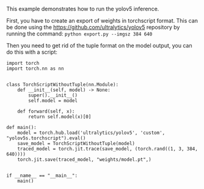 
This example demonstrates how to run the yolov5 inference.

First, you have to create an export of weights in torchscript format. This can be done using the https://github.com/ultralytics/yolov5 repository by running the command:
`python export.py --imgsz 384 640`

Then you need to get rid of the tuple format on the model output, you can do this with a script:
```
import torch
import torch.nn as nn


class TorchScriptWithoutTuple(nn.Module):
    def __init__(self, model) -> None:
        super().__init__()
        self.model = model

    def forward(self, x):
        return self.model(x)[0]

def main():
    model = torch.hub.load('ultralytics/yolov5', 'custom', "yolov5s.torchscript").eval()
    save_model = TorchScriptWithoutTuple(model)
    traced_model = torch.jit.trace(save_model, (torch.rand((1, 3, 384, 640))))
    torch.jit.save(traced_model, "weights/model.pt",)


if __name__ == "__main__":
    main()

```
